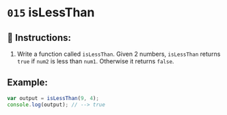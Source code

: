 # `015` isLessThan

## 📝 Instructions:

1. Write a function called `isLessThan`. Given 2 numbers, `isLessThan` returns `true` if `num2` is less than `num1`. Otherwise it returns `false`.

## Example:

```Javascript
var output = isLessThan(9, 4);
console.log(output); // --> true
```